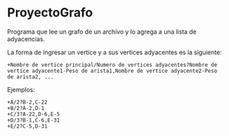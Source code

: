 ﻿# ProyectoGrafo
Programa que lee un grafo de un archivo y lo agrega a una lista de adyacencias.

La forma de ingresar un vertice y a sus vertices adyacentes es la siguiente:

	+Nombre de vertice principal/Numero de vertices adyacentes?Nombre de vertice adyacente1-Peso de arista1,Nombre de vertice adyacente2-Peso de arista2, ...

Ejemplos:

	+A/2?B-2,C-22
	+B/2?A-2,D-1
	+C/3?A-22,D-6,E-5
	+D/3?B-1,C-6,E-31
	+E/2?C-5,D-31
	